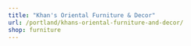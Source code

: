 ```yaml
---
title: "Khan's Oriental Furniture & Decor"
url: /portland/khans-oriental-furniture-and-decor/
shop: furniture
---
```

